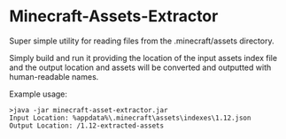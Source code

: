 # Minecraft-Assets-Extractor
Super simple utility for reading files from the .minecraft/assets directory.

Simply build and run it providing the location of the input assets index file and the output location and assets will be converted and outputted with human-readable names.


Example usage:

```
>java -jar minecraft-asset-extractor.jar
Input Location: %appdata%\.minecraft\assets\indexes\1.12.json
Output Location: /1.12-extracted-assets
```
